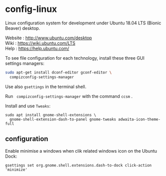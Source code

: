 # config-linux

Linux configuration system for development under Ubuntu 18.04 LTS (Bionic Beaver) desktop.  

Website : http://www.ubuntu.com/desktop  
Wiki : https://wiki.ubuntu.com/LTS  
Help : https://help.ubuntu.com/  

To see file configuration for each technology, install these three GUI settings managers:

~~~ bash
sudo apt-get install dconf-editor gconf-editor \
  compizconfig-settings-manager
~~~

Use also `gsettings` in the terminal shell.  

Run ` compizconfig-settings-manager` with the command `ccsm` .

Install and use `Tweaks`:

```
sudo apt install gnome-shell-extensions \
  gnome-shell-extension-dash-to-panel gnome-tweaks adwaita-icon-theme-full
```

## configuration

Enable minimise a windows when clik related windows icon on the Ubuntu Dock:

~~~
gsettings set org.gnome.shell.extensions.dash-to-dock click-action 'minimize'
~~~
